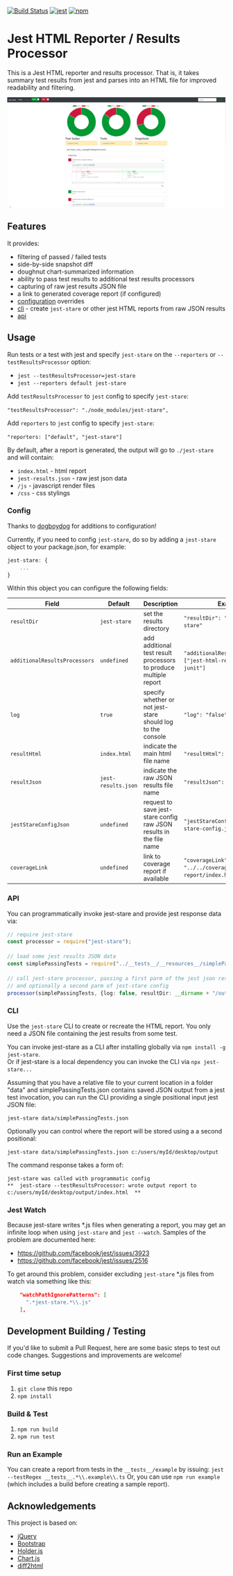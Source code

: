 [![Build Status](https://travis-ci.org/dkelosky/jest-stare.svg?branch=master)](https://travis-ci.org/dkelosky/jest-stare) [![jest](https://facebook.github.io/jest/img/jest-badge.svg)](https://github.com/facebook/jest) [![npm](https://img.shields.io/badge/npm-v5.6.0-blue.svg)](https://www.npmjs.com/package/jest-stare)

# Jest HTML Reporter / Results Processor
This is a Jest HTML reporter and results processor.  That is, it takes summary test results from jest
and parses into an HTML file for improved readability and filtering. 

![Sample](images/sampleReport.png "Sample Report")

## Features
It provides:
* filtering of passed / failed tests
* side-by-side snapshot diff
* doughnut chart-summarized information
* ability to pass test results to additional test results processors 
* capturing of raw jest results JSON file
* a link to generated coverage report (if configured)
* [configuration](#config) overrides
* [cli](#cli) - create `jest-stare` or other jest HTML reports from raw JSON results
* [api](#api)

## Usage
Run tests or a test with jest and specify `jest-stare` on the `--reporters` or `--testResultsProcessor` option:

* `jest --testResultsProcessor=jest-stare`
* `jest --reporters default jest-stare`

Add `testResultsProcessor` to `jest` config to specify `jest-stare`:

`"testResultsProcessor": "./node_modules/jest-stare",`

Add `reporters` to `jest` config to specify `jest-stare`:

`"reporters: ["default", "jest-stare"]`

By default, after a report is generated, the output will go to `./jest-stare` and will contain:
* `index.html` - html report
* `jest-results.json` - raw jest json data
* `/js` - javascript render files
* `/css` - css stylings

### Config 
Thanks to [dogboydog](https://github.com/dogboydog) for additions to configuration!

Currently, if you need to config `jest-stare`, do so by adding a `jest-stare` object to your package.json, for example:
```typescript
jest-stare: {
    ...
}
```

Within this object you can configure the following fields:

Field | Default | Description | Example
--- | --- | --- | ---
`resultDir` | `jest-stare` | set the results directory | `"resultDir": "results/jest-stare"`
`additionalResultsProcessors` | `undefined` | add additional test result processors to produce multiple report |`"additionalResultsProcessors": ["jest-html-reporter", "jest-junit"]`
`log` | `true` | specify whether or not jest-stare should log to the console | `"log": "false"`
`resultHtml` | `index.html` | indicate the main html file name | `"resultHtml": "main.html"`
`resultJson` | `jest-results.json` | indicate the raw JSON results file name | `"resultJson": "data.json"`
`jestStareConfigJson` | `undefined` | request to save jest-stare config raw JSON results in the file name | `"jestStareConfigJson": "jest-stare-config.json"`
`coverageLink` | `undefined` | link to coverage report if available | `"coverageLink": "../../coverage/lcov-report/index.html"`

### API
You can programmatically invoke jest-stare and provide jest response data via:
```typescript
// require jest-stare
const processor = require("jest-stare");

// load some jest results JSON data
const simplePassingTests = require("../__tests__/__resources__/simplePassingTests.json");

// call jest-stare processor, passing a first parm of the jest json results,
// and optionally a second parm of jest-stare config
processor(simplePassingTests, {log: false, resultDir: __dirname + "/output"});
```

### CLI
Use the `jest-stare` CLI to create or recreate the HTML report.  You only need a JSON
file containing the jest results from some test.  

You can invoke jest-stare as a CLI after installing globally via `npm install -g jest-stare`.  
Or if jest-stare is a local dependency you can invoke the CLI via `npx jest-stare...`

Assuming that you have a relative file to your current location in a folder "data" and 
simplePassingTests.json contains saved JSON output from a jest test invocation, you can
run the CLI providing a single positional input jest JSON file:
```
jest-stare data/simplePassingTests.json
```

Optionally you can control where the report will be stored using a a second positional:
```
jest-stare data/simplePassingTests.json c:/users/myId/desktop/output
```

The command response takes a form of:
```
jest-stare was called with programmatic config
**  jest-stare --testResultsProcessor: wrote output report to c:/users/myId/desktop/output/index.html  **
```
### Jest Watch
Because jest-stare writes *.js files when generating a report, you may get an infinite loop when using
`jest-stare` and `jest --watch`.  Samples of the problem are documented here:
* https://github.com/facebook/jest/issues/3923
* https://github.com/facebook/jest/issues/2516

To get around this problem, consider excluding `jest-stare` *.js files from watch via something like this:
```json
    "watchPathIgnorePatterns": [
      ".*jest-stare.*\\.js"
    ],
```

## Development Building / Testing
If you'd like to submit a Pull Request, here are some basic steps to test out code changes.  Suggestions and improvements are welcome!

### First time setup
1. `git clone` this repo
2. `npm install`

### Build & Test
1. `npm run build`
2. `npm run test`

### Run an Example
You can create a report from tests in the `__tests__/example` by issuing: `jest --testRegex __tests__.*\\.example\\.ts`
Or, you can use `npm run example` (which includes a build before creating a sample report).

## Acknowledgements
This project is based on:
* [jQuery](https://jquery.com/)
* [Bootstrap](https://getbootstrap.com/)
* [Holder.js](http://holderjs.com/)
* [Chart.js](http://www.chartjs.org/)
* [diff2html](https://diff2html.xyz/)
